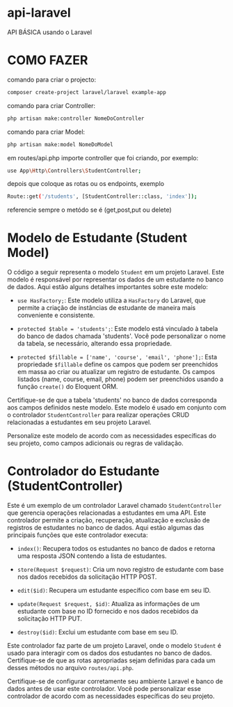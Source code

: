 # api-laravel
API BÁSICA usando o Laravel

# COMO FAZER 

comando para criar o projecto:
```sh
composer create-project laravel/laravel example-app
```

comando para criar Controller:
```sh
php artisan make:controller NomeDoController
```

comando para criar Model:
```sh
php artisan make:model NomeDoModel
```

em routes/api.php importe controller que foi criando, por exemplo:

```sh
use App\Http\Controllers\StudentController;
```

depois que coloque as rotas ou os endpoints, exemplo

```sh
Route::get('/students', [StudentController::class, 'index']);
```
referencie sempre o metódo se é (get,post,put ou delete)


# Modelo de Estudante (Student Model)

O código a seguir representa o modelo `Student` em um projeto Laravel. Este modelo é responsável por representar os dados de um estudante no banco de dados. Aqui estão alguns detalhes importantes sobre este modelo:

- `use HasFactory;`: Este modelo utiliza a `HasFactory` do Laravel, que permite a criação de instâncias de estudante de maneira mais conveniente e consistente.

- `protected $table = 'students';`: Este modelo está vinculado à tabela do banco de dados chamada 'students'. Você pode personalizar o nome da tabela, se necessário, alterando essa propriedade.

- `protected $fillable = ['name', 'course', 'email', 'phone'];`: Esta propriedade `$fillable` define os campos que podem ser preenchidos em massa ao criar ou atualizar um registro de estudante. Os campos listados (name, course, email, phone) podem ser preenchidos usando a função `create()` do Eloquent ORM.

Certifique-se de que a tabela 'students' no banco de dados corresponda aos campos definidos neste modelo. Este modelo é usado em conjunto com o controlador `StudentController` para realizar operações CRUD relacionadas a estudantes em seu projeto Laravel.

Personalize este modelo de acordo com as necessidades específicas do seu projeto, como campos adicionais ou regras de validação.




# Controlador do Estudante (StudentController)

Este é um exemplo de um controlador Laravel chamado `StudentController` que gerencia operações relacionadas a estudantes em uma API. Este controlador permite a criação, recuperação, atualização e exclusão de registros de estudantes no banco de dados. Aqui estão algumas das principais funções que este controlador executa:

- `index()`: Recupera todos os estudantes no banco de dados e retorna uma resposta JSON contendo a lista de estudantes.

- `store(Request $request)`: Cria um novo registro de estudante com base nos dados recebidos da solicitação HTTP POST.

- `edit($id)`: Recupera um estudante específico com base em seu ID.

- `update(Request $request, $id)`: Atualiza as informações de um estudante com base no ID fornecido e nos dados recebidos da solicitação HTTP PUT.

- `destroy($id)`: Exclui um estudante com base em seu ID.

Este controlador faz parte de um projeto Laravel, onde o modelo `Student` é usado para interagir com os dados dos estudantes no banco de dados. Certifique-se de que as rotas apropriadas sejam definidas para cada um desses métodos no arquivo `routes/api.php`.

Certifique-se de configurar corretamente seu ambiente Laravel e banco de dados antes de usar este controlador. Você pode personalizar esse controlador de acordo com as necessidades específicas do seu projeto.


